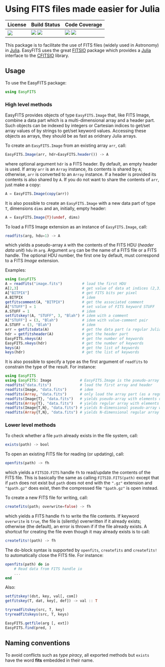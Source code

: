 # Using FITS files made easier for Julia

| **License**                     | **Build Status**                                                | **Code Coverage**                                                   |
|:--------------------------------|:----------------------------------------------------------------|:--------------------------------------------------------------------|
| [![][license-img]][license-url] | [![][travis-img]][travis-url] [![][appveyor-img]][appveyor-url] | [![][coveralls-img]][coveralls-url] [![][codecov-img]][codecov-url] |

This package is to facilitate the use of FITS files (widely used in
Astronomy) in [Julia][julia-url].  EasyFITS uses the great
[FITSIO][fitsio-url] package which provides a [Julia][julia-url] interface
to the [CFITSIO][cfitsio-url] library.


## Usage

To use the EasyFITS package:

```julia
using EasyFITS
```

### High level methods

EasyFITS provides objects of type `EasyFITS.Image` that, like FITS Image,
combine a data part which is a multi-dimensional array and a header part.
Such objects can be indexed by integers or Cartesian indices to get/set
array values of by strings to get/set keyword values.  Accessing these
objects as arrays, they should be as fast as oridnary Julia arrays.

To create an `EasyFITS.Image` from an existing array `arr`, call:

```julia
EasyFITS.Image(arr, hdr=EasyFITS.header()) -> A
```

where optional argument `hdr` is a FITS header.  By default, an empty
header is used.  If array `arr` is an `Array` instance, its contents is
shared by `A`; otherwise, `arr` is converted to an `Array` instance.  If a
header is provided its contents is also shared by `A`.  If you do not want
to share the contents of `arr`, just make a copy:

```julia
A = EasyFITS.Image(copy(arr))
```

It is also possible to create an `EasyFITS.Image` with a new data part of
type `T`, dimensions `dims` and an, initially, empty header:


```julia
A = EasyFITS.Image{T}(undef, dims)
```

To load a FITS Image extension as an instance of `EasyFITS.Image`, call:

```julia
readfits(arg, hdu=1) -> A
```

which yields a pseudo-array `A` with the contents of the FITS HDU (*header
data unit*) `hdu` in `arg`.  Argument `arg` can be the name of a FITS file
or a FITS handle.  The optional HDU number, the first one by default, must
correspond to a FITS *Image* extension.

Examples:

```julia
using EasyFITS
A = readfits("image.fits")         # load the first HDU
A[2,3]                             # get value of data at indices (2,3)
A["BITPIX"]                        # get FITS bits per pixel
A.BITPIX                           # idem
getfitscomment(A, "BITPIX")        # get the associated comment
A["STUFF"] = 1                     # set value of FITS keyword STUFF
A.STUFF = 1                        # idem
setfitskey!(A, "STUFF", 3, "Blah") # idem with a comment
A["STUFF"] = (3, "Blah")           # idem with value-comment pair
A.STUFF = (3, "Blah")              # idem
arr = getfitsdata(A)               # get the data part (a regular Julia array)
hdr = getfitsheader(A)             # get the header part
EasyFITS.nkeys(A)                  # get the number of keywords
EasyFITS.nkeys(hdr)                # get the number of keywords
keys(A)                            # get the list of keywords
keys(hdr)                          # get the list of keywords
```

It is also possible to specify a type as the first argument of `readfits`
to constrain the type of the result.  For instance:

```julia
using EasyFITS
using EasyFITS: Image             # EasyFITS.Image is the pseudo-array type
readfits("data.fits")             # load the first array and header
readfits(Image, "data.fits")      # idem
readfits(Array, "data.fits")      # only load the array part (as a regular array)
readfits(Image{T}, "data.fits")   # yields pseudo-array with elements of type T
readfits(Array{T}, "data.fits")   # yields regular array with elements of type T
readfits(Image{T,N}, "data.fits") # yields N-dimensional pseudo-array with elements of type T
readfits(Array{T,N}, "data.fits") # yields N-dimensional regular array with elements of type T
```


### Lower level methods

To check whether a file `path` already exists in the file system, call:

```julia
exists(path) -> bool
```

To open an existing FITS file for reading (or updating), call:

```julia
openfits(path) -> fh
```

which yields a `FITSIO.FITS` handle `fh` to read/update the contents of the
FITS file.  This is basically the same as calling `FITSIO.FITS(path)`
except that if `path` does not exist but `path` does not end with the
`".gz"` extension and `"$path.gz"` does exist, then the compressed file
`"$path.gz"` is open instead.

To create a new FITS file for writing, call:

```julia
createfits(path; overwrite=false) -> fh
```

which yields a FITS handle `fh` to write the file contents.  If keyword
`overwrite` is `true`, the file is (silently) overwritten if it already
exists; otherwise (the default), an error is thrown if if the file already
exists.  A shortcut for creating the file even though it may already exists is to
call:

```julia
createfits!(path) -> fh
```

The do-block syntax is supported by `openfits`, `createfits` and
`createfits!` to automatically close the FITS file.  For instance:

```julia
openfits(path) do io
    # Read data from FITS handle io
    ...
end
```

Also:

```julia
setfitskey!(dst, key, val[, com])
getfitskey(T, dat, key[, def]) -> val :: T

tryreadfitskey(src, T, key)
tryreadfitskeys(src, T, keys)

EasyFITS.getfile(arg [, ext])
EasyFITS.find(pred, )
```

## Naming conventions

To avoid conflicts such as *type piracy*, all exported methods but `exists`
have the word **fits** embedded in their name.

[doc-dev-img]: https://img.shields.io/badge/docs-dev-blue.svg
[doc-dev-url]: https://emmt.github.io/EasyFITS.jl/dev

[license-url]: ./LICENSE.md
[license-img]: http://img.shields.io/badge/license-MIT-brightgreen.svg?style=flat

[travis-img]: https://travis-ci.org/emmt/EasyFITS.jl.svg?branch=master
[travis-url]: https://travis-ci.org/emmt/EasyFITS.jl

[appveyor-img]: https://ci.appveyor.com/api/projects/status/github/emmt/EasyFITS.jl?branch=master
[appveyor-url]: https://ci.appveyor.com/project/emmt/EasyFITS-jl/branch/master

[coveralls-img]: https://coveralls.io/repos/github/emmt/EasyFITS.jl/badge.svg?branch=master
[coveralls-url]: https://coveralls.io/github/emmt/EasyFITS.jl?branch=master

[codecov-img]: https://codecov.io/gh/emmt/EasyFITS.jl/branch/master/graph/badge.svg
[codecov-url]: https://codecov.io/gh/emmt/EasyFITS.jl

[fitsio-url]: https://github.com/JuliaAstro/FITSIO.jl
[julia-url]: http://julialang.org/
[cfitsio-url]: http://heasarc.gsfc.nasa.gov/fitsio/
